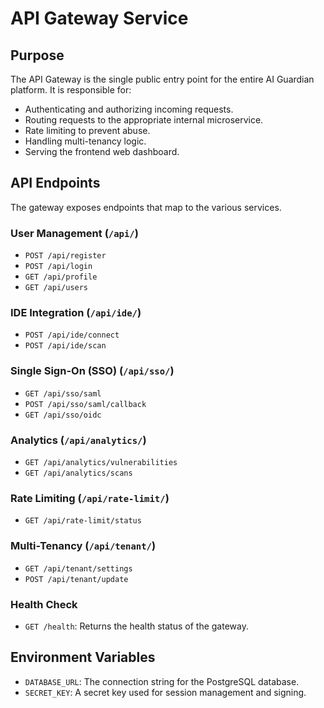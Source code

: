 # API Gateway Service

## Purpose

The API Gateway is the single public entry point for the entire AI Guardian platform. It is responsible for:
- Authenticating and authorizing incoming requests.
- Routing requests to the appropriate internal microservice.
- Rate limiting to prevent abuse.
- Handling multi-tenancy logic.
- Serving the frontend web dashboard.

## API Endpoints

The gateway exposes endpoints that map to the various services.

### User Management (`/api/`)
- `POST /api/register`
- `POST /api/login`
- `GET /api/profile`
- `GET /api/users`

### IDE Integration (`/api/ide/`)
- `POST /api/ide/connect`
- `POST /api/ide/scan`

### Single Sign-On (SSO) (`/api/sso/`)
- `GET /api/sso/saml`
- `POST /api/sso/saml/callback`
- `GET /api/sso/oidc`

### Analytics (`/api/analytics/`)
- `GET /api/analytics/vulnerabilities`
- `GET /api/analytics/scans`

### Rate Limiting (`/api/rate-limit/`)
- `GET /api/rate-limit/status`

### Multi-Tenancy (`/api/tenant/`)
- `GET /api/tenant/settings`
- `POST /api/tenant/update`

### Health Check
- `GET /health`: Returns the health status of the gateway.

## Environment Variables

- `DATABASE_URL`: The connection string for the PostgreSQL database.
- `SECRET_KEY`: A secret key used for session management and signing. 